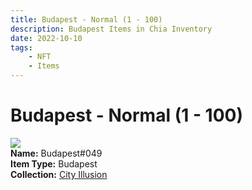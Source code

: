 ```yaml
---
title: Budapest - Normal (1 - 100)
description: Budapest Items in Chia Inventory
date: 2022-10-10
tags:
    - NFT
    - Items
---
```


# Budapest - Normal (1 - 100)
<div class="item_thumbnail">
<img loading="lazy" src="https://bcbvnw2d5w3nv6avwvsjdbmqfcnouilrmzmwl46ijuh55l35inxa.arweave.net/CINW20Ptttr4FbVkkYWQKJrqIXFmWWXzyE0P3q99Q24"><br/>
<div><strong>Name:</strong> Budapest#049</div>
<div><strong>Item Type:</strong> Budapest</div>
<div><strong>Collection:</strong> <a href="https://www.spacescan.io/xch/nft/collection/col1lend2dcn558km4wcwta4xnkfv3xpcmlp9kyt0m909emvfxechlyqdl5ndg">City Illusion</a></div>
</div>

